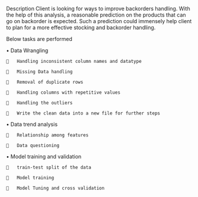 Description Client is looking for ways to improve backorders handling. With the help of this analysis, a reasonable prediction on the products that can go on backorder is expected. Such a prediction could immensely help client to plan for a more effective stocking and backorder handling.

Below tasks are performed

•	Data Wrangling

    	Handling inconsistent column names and datatype

    	Missing Data handling

    	Removal of duplicate rows

    	Handling columns with repetitive values

    	Handling the outliers

    	Write the clean data into a new file for further steps
    
•	Data trend analysis

    	Relationship among features

    	Data questioning
    	
 •	Model training and validation

    	train-test split of the data
    
    	Model training
 
    	Model Tuning and cross validation
